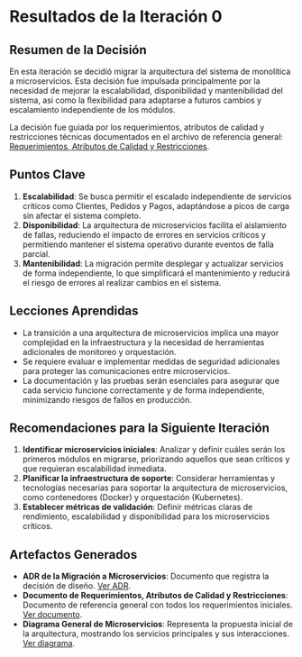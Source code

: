 # Resultados de la Iteración 0

## Resumen de la Decisión
En esta iteración se decidió migrar la arquitectura del sistema de monolítica a microservicios. Esta decisión fue impulsada principalmente por la necesidad de mejorar la escalabilidad, disponibilidad y mantenibilidad del sistema, así como la flexibilidad para adaptarse a futuros cambios y escalamiento independiente de los módulos.

La decisión fue guiada por los requerimientos, atributos de calidad y restricciones técnicas documentados en el archivo de referencia general:  
[Requerimientos, Atributos de Calidad y Restricciones](../../Doumentacion_Inicial/Requerimientos_Atributos_Calidad_Restricciones.md).

## Puntos Clave
1. **Escalabilidad**: Se busca permitir el escalado independiente de servicios críticos como Clientes, Pedidos y Pagos, adaptándose a picos de carga sin afectar el sistema completo.
2. **Disponibilidad**: La arquitectura de microservicios facilita el aislamiento de fallas, reduciendo el impacto de errores en servicios críticos y permitiendo mantener el sistema operativo durante eventos de falla parcial.
3. **Mantenibilidad**: La migración permite desplegar y actualizar servicios de forma independiente, lo que simplificará el mantenimiento y reducirá el riesgo de errores al realizar cambios en el sistema.

## Lecciones Aprendidas
- La transición a una arquitectura de microservicios implica una mayor complejidad en la infraestructura y la necesidad de herramientas adicionales de monitoreo y orquestación.
- Se requiere evaluar e implementar medidas de seguridad adicionales para proteger las comunicaciones entre microservicios.
- La documentación y las pruebas serán esenciales para asegurar que cada servicio funcione correctamente y de forma independiente, minimizando riesgos de fallos en producción.

## Recomendaciones para la Siguiente Iteración
1. **Identificar microservicios iniciales**: Analizar y definir cuáles serán los primeros módulos en migrarse, priorizando aquellos que sean críticos y que requieran escalabilidad inmediata.
2. **Planificar la infraestructura de soporte**: Considerar herramientas y tecnologías necesarias para soportar la arquitectura de microservicios, como contenedores (Docker) y orquestación (Kubernetes).
3. **Establecer métricas de validación**: Definir métricas claras de rendimiento, escalabilidad y disponibilidad para los microservicios críticos.

## Artefactos Generados
- **ADR de la Migración a Microservicios**: Documento que registra la decisión de diseño. [Ver ADR](ADR_Iteracion_0.md).
- **Documento de Requerimientos, Atributos de Calidad y Restricciones**: Documento de referencia general con todos los requerimientos iniciales. [Ver documento](../../Doumentacion_Inicial/Requerimientos_Atributos_Calidad_Restricciones.md).
- **Diagrama General de Microservicios**: Representa la propuesta inicial de la arquitectura, mostrando los servicios principales y sus interacciones. [Ver diagrama](Imagenes/Diagrama_Microservicios_generico.jpg).
